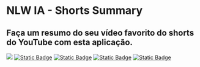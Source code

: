 # NLW IA - Shorts Summary

## Faça um resumo do seu vídeo favorito do shorts do YouTube com esta aplicação.

<a href=""><img src="https://img.shields.io/static/v1?label=NLW IA&message=Rocketseat&color=7159c1&style=for-the-badge&logo=ghost"/></a>
<a href=""><img alt="Static Badge" src="https://img.shields.io/badge/HTML5%20-%20a?style=for-the-badge&logo=html5&color=2d3436"></a>
<a href=""><img alt="Static Badge" src="https://img.shields.io/badge/CSS3%20-%20a?style=for-the-badge&logo=css3&logoColor=%231572B6&color=2d3436"></a>
<a href=""><img alt="Static Badge" src="https://img.shields.io/badge/JS%20-%20a?style=for-the-badge&logo=javascript&logoColor=%23F7DF1E&color=2d3436"></a>
<a href=""><img alt="Static Badge" src="https://img.shields.io/badge/NodeJs%20-%20a?style=for-the-badge&logo=node.js&logoColor=%23339933&color=2d3436"></a>
